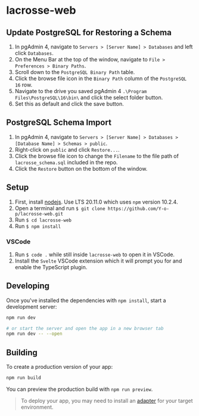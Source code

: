 # lacrosse-web

## Update PostgreSQL for Restoring a Schema

1. In pgAdmin 4, navigate to `Servers > [Server Name] > Databases` and left click `Databases`.
2. On the Menu Bar at the top of the window, navigate to `File > Preferences > Binary Paths`.
3. Scroll down to the `PostgreSQL Binary Path` table.
4. Click the browse file icon in the `Binary Path` column of the `PostgreSQL 16` row.
5. Navigate to the drive you saved pgAdmin 4 `.\Program Files\PostgreSQL\16\bin\` and click the select folder button.
6. Set this as default and click the save button.

## PostgreSQL Schema Import

1. In pgAdmin 4, navigate to `Servers > [Server Name] > Databases > [Database Name] > Schemas > public`.
2. Right-click on `public` and click `Restore...`.
3. Click the browse file icon to change the `Filename` to the file path of `lacrosse_schema.sql` included in the repo.
4. Click the `Restore` button on the bottom of the window.

## Setup

1. First, install [nodejs](https://nodejs.org/en/download/). Use LTS 20.11.0 which uses `npm` version 10.2.4.
2. Open a terminal and run `$ git clone https://github.com/Y-o-p/lacrosse-web.git`
3. Run `$ cd lacrosse-web`
4. Run `$ npm install`

### VSCode

1. Run `$ code .` while still inside `lacrosse-web` to open it in VSCode.
2. Install the `Svelte` VSCode extension which it will prompt you for and enable the TypeScript plugin.

## Developing

Once you've installed the dependencies with `npm install`, start a development server:

```bash
npm run dev

# or start the server and open the app in a new browser tab
npm run dev -- --open
```

## Building

To create a production version of your app:

```bash
npm run build
```

You can preview the production build with `npm run preview`.

> To deploy your app, you may need to install an [adapter](https://kit.svelte.dev/docs/adapters) for your target environment.
